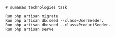     # sumanas technologies task
    
    Run php artisan migrate
    Run php artisan db:seed --class=UserSeeder.
    Run php artisan db:seed --class=ProductSeeder.
    Run php artisan serve
